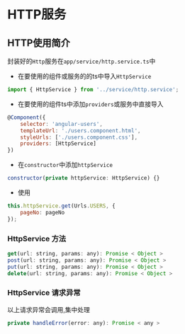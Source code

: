 # HTTP服务

## HTTP使用简介

封装好的`Http`服务在`app/service/http.service.ts`中

* 在要使用的组件或服务的的ts中导入`HttpService`

```js
import { HttpService } from '../service/http.service';
```

* 在要使用的组件ts中添加`providers`或服务中直接导入

```js
@Component({
    selector: 'angular-users',
    templateUrl: './users.component.html',
    styleUrls: ['./users.component.css'],
    providers: [HttpService]
})
```

* 在`constructor`中添加`httpService`

```js
constructor(private httpService: HttpService) {}
```

* 使用

```js
this.httpService.get(Urls.USERS, {
    pageNo: pageNo
});
```

### HttpService 方法

```js
get(url: string, params: any): Promise < Object >
post(url: string, params: any): Promise < Object >
put(url: string, params: any): Promise < Object >
delete(url: string, params: any): Promise < Object >
```

### HttpService 请求异常

以上请求异常会调用,集中处理

```js
private handleError(error: any): Promise < any >
```



